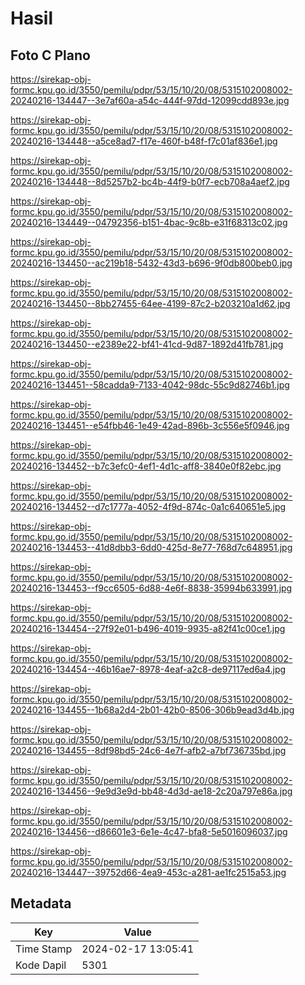 # Hasil

## Foto C Plano

https://sirekap-obj-formc.kpu.go.id/3550/pemilu/pdpr/53/15/10/20/08/5315102008002-20240216-134447--3e7af60a-a54c-444f-97dd-12099cdd893e.jpg

https://sirekap-obj-formc.kpu.go.id/3550/pemilu/pdpr/53/15/10/20/08/5315102008002-20240216-134448--a5ce8ad7-f17e-460f-b48f-f7c01af836e1.jpg

https://sirekap-obj-formc.kpu.go.id/3550/pemilu/pdpr/53/15/10/20/08/5315102008002-20240216-134448--8d5257b2-bc4b-44f9-b0f7-ecb708a4aef2.jpg

https://sirekap-obj-formc.kpu.go.id/3550/pemilu/pdpr/53/15/10/20/08/5315102008002-20240216-134449--04792356-b151-4bac-9c8b-e31f68313c02.jpg

https://sirekap-obj-formc.kpu.go.id/3550/pemilu/pdpr/53/15/10/20/08/5315102008002-20240216-134450--ac219b18-5432-43d3-b696-9f0db800beb0.jpg

https://sirekap-obj-formc.kpu.go.id/3550/pemilu/pdpr/53/15/10/20/08/5315102008002-20240216-134450--8bb27455-64ee-4199-87c2-b203210a1d62.jpg

https://sirekap-obj-formc.kpu.go.id/3550/pemilu/pdpr/53/15/10/20/08/5315102008002-20240216-134450--e2389e22-bf41-41cd-9d87-1892d41fb781.jpg

https://sirekap-obj-formc.kpu.go.id/3550/pemilu/pdpr/53/15/10/20/08/5315102008002-20240216-134451--58cadda9-7133-4042-98dc-55c9d82746b1.jpg

https://sirekap-obj-formc.kpu.go.id/3550/pemilu/pdpr/53/15/10/20/08/5315102008002-20240216-134451--e54fbb46-1e49-42ad-896b-3c556e5f0946.jpg

https://sirekap-obj-formc.kpu.go.id/3550/pemilu/pdpr/53/15/10/20/08/5315102008002-20240216-134452--b7c3efc0-4ef1-4d1c-aff8-3840e0f82ebc.jpg

https://sirekap-obj-formc.kpu.go.id/3550/pemilu/pdpr/53/15/10/20/08/5315102008002-20240216-134452--d7c1777a-4052-4f9d-874c-0a1c640651e5.jpg

https://sirekap-obj-formc.kpu.go.id/3550/pemilu/pdpr/53/15/10/20/08/5315102008002-20240216-134453--41d8dbb3-6dd0-425d-8e77-768d7c648951.jpg

https://sirekap-obj-formc.kpu.go.id/3550/pemilu/pdpr/53/15/10/20/08/5315102008002-20240216-134453--f9cc6505-6d88-4e6f-8838-35994b633991.jpg

https://sirekap-obj-formc.kpu.go.id/3550/pemilu/pdpr/53/15/10/20/08/5315102008002-20240216-134454--27f92e01-b496-4019-9935-a82f41c00ce1.jpg

https://sirekap-obj-formc.kpu.go.id/3550/pemilu/pdpr/53/15/10/20/08/5315102008002-20240216-134454--46b16ae7-8978-4eaf-a2c8-de97117ed6a4.jpg

https://sirekap-obj-formc.kpu.go.id/3550/pemilu/pdpr/53/15/10/20/08/5315102008002-20240216-134455--1b68a2d4-2b01-42b0-8506-306b9ead3d4b.jpg

https://sirekap-obj-formc.kpu.go.id/3550/pemilu/pdpr/53/15/10/20/08/5315102008002-20240216-134455--8df98bd5-24c6-4e7f-afb2-a7bf736735bd.jpg

https://sirekap-obj-formc.kpu.go.id/3550/pemilu/pdpr/53/15/10/20/08/5315102008002-20240216-134456--9e9d3e9d-bb48-4d3d-ae18-2c20a797e86a.jpg

https://sirekap-obj-formc.kpu.go.id/3550/pemilu/pdpr/53/15/10/20/08/5315102008002-20240216-134456--d86601e3-6e1e-4c47-bfa8-5e5016096037.jpg

https://sirekap-obj-formc.kpu.go.id/3550/pemilu/pdpr/53/15/10/20/08/5315102008002-20240216-134447--39752d66-4ea9-453c-a281-ae1fc2515a53.jpg


## Metadata

| Key        | Value               |
| ---------- | ------------------- |
| Time Stamp | 2024-02-17 13:05:41 |
| Kode Dapil | 5301                |



